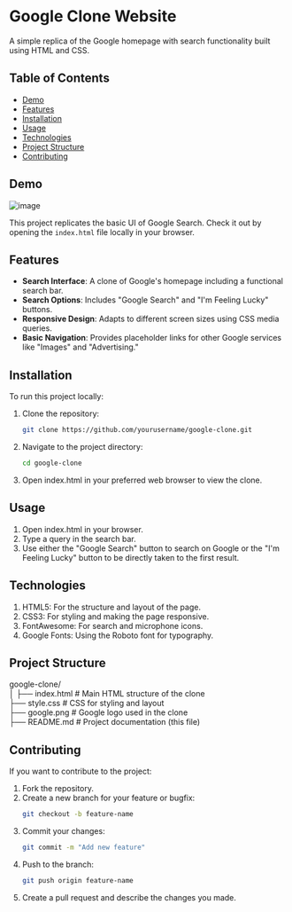# Google Clone Website

A simple replica of the Google homepage with search functionality built using HTML and CSS.

## Table of Contents

- [Demo](#demo)
- [Features](#features)
- [Installation](#installation)
- [Usage](#usage)
- [Technologies](#technologies)
- [Project Structure](#project-structure)
- [Contributing](#contributing)


## Demo

![image](https://github.com/user-attachments/assets/12896a60-591a-4bad-a1fb-97650187b5d9)
  
This project replicates the basic UI of Google Search. Check it out by opening the `index.html` file locally in your browser.

## Features

- **Search Interface**: A clone of Google's homepage including a functional search bar.
- **Search Options**: Includes "Google Search" and "I'm Feeling Lucky" buttons.
- **Responsive Design**: Adapts to different screen sizes using CSS media queries.
- **Basic Navigation**: Provides placeholder links for other Google services like "Images" and "Advertising."

## Installation

To run this project locally:

1. Clone the repository:
   ```bash
   git clone https://github.com/yourusername/google-clone.git
2. Navigate to the project directory:
   ```bash
   cd google-clone
3. Open index.html in your preferred web browser to view the clone.

## Usage
1. Open index.html in your browser.
2. Type a query in the search bar.
3. Use either the "Google Search" button to search on Google or the "I'm Feeling Lucky" button to be directly taken to the first result.

## Technologies
1. HTML5: For the structure and layout of the page.
2. CSS3: For styling and making the page responsive.
3. FontAwesome: For search and microphone icons.
4. Google Fonts: Using the Roboto font for typography.

## Project Structure

google-clone/ <br/>
│
├── index.html          # Main HTML structure of the clone <br/>
├── style.css           # CSS for styling and layout <br/>
├── google.png          # Google logo used in the clone <br/>
├── README.md           # Project documentation (this file) <br/>

## Contributing

If you want to contribute to the project:

1. Fork the repository.
2. Create a new branch for your feature or bugfix:
   ```bash
   git checkout -b feature-name
3. Commit your changes:
   ```bash
   git commit -m "Add new feature"
4. Push to the branch:
   ```bash
   git push origin feature-name
5. Create a pull request and describe the changes you made.

